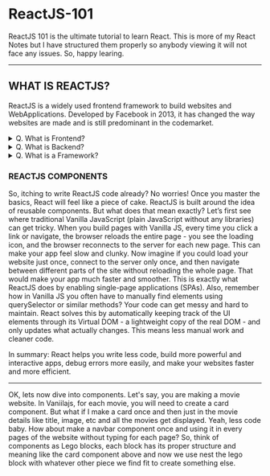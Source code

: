 # ReactJS-101
ReactJS 101 is the ultimate tutorial to learn React. This is more of my React Notes but I have structured them properly so anybody viewing it will not face any issues. So, happy learing.
<hr>

## WHAT IS REACTJS?
ReactJS is a widely used frontend framework to build websites and WebApplications. Developed by Facebook in 2013, it has changed the way websites are made and is still predominant in the codemarket.

<details>
<summary>Q. What is Frontend?</summary>
Ans: Try opening a website. What you see is the frontend part of a website. The frontend is what people see and interact with—such as websites, visual elements, or user interfaces (UI). In more depth, frontend is the client-side of a website. To create frontend, you will nedd to learn programming languages like HTML(i know it is not), CSS, Javascript, React/Angular/Vue or Django/Flask in the Python world.
</details>

<details>
<summary>Q. What is Backend?</summary>
Ans: Think of a social media platform. You already know that there is too much data being sent and received each second on the website, but this process is not visible to us, right. Therfore, backend involves the processing, communication and storing of data. It is called the server-side of a website or webapp.
</details>

<details>
  <summary>Q. What is a Framework?</summary>
  Ans: A framework is a pre-defined structure to write a software. Think of it as a blueprint to building something along with the materials that are required. Frameworks help in better code management, time saving, resource saving, error debugging, etc.
</details>

### REACTJS COMPONENTS
So, itching to write ReactJS code already? No worries! Once you master the basics, React will feel like a piece of cake.
ReactJS is built around the idea of reusable components. But what does that mean exactly? Let’s first see where traditional Vanilla JavaScript (plain JavaScript without any libraries) can get tricky.
When you build pages with Vanilla JS, every time you click a link or navigate, the browser reloads the entire page - you see the loading icon, and the browser reconnects to the server for each new page. This can make your app feel slow and clunky.
Now imagine if you could load your website just once, connect to the server only once, and then navigate between different parts of the site without reloading the whole page. That would make your app much faster and smoother. This is exactly what ReactJS does by enabling single-page applications (SPAs).
Also, remember how in Vanilla JS you often have to manually find elements using querySelector or similar methods? Your code can get messy and hard to maintain. React solves this by automatically keeping track of the UI elements through its Virtual DOM - a lightweight copy of the real DOM - and only updates what actually changes. This means less manual work and cleaner code.

In summary: React helps you write less code, build more powerful and interactive apps, debug errors more easily, and make your websites faster and more efficient.
<hr>

OK, lets now dive into components. Let's say, you are making a movie website. In Vaniilajs, for each movie, you will need to create a card component. But what if I make a card once and then just in the movie details like title, image, etc and all the movies get displayed. Yeah, less code baby. How about make a navbar component once and using it in every pages of the website without typing for each page? So, think of components as Lego blocks, each block has its proper structure and meaning like the card component above and now we use nest the lego block with whatever other piece we find fit to create something else.

